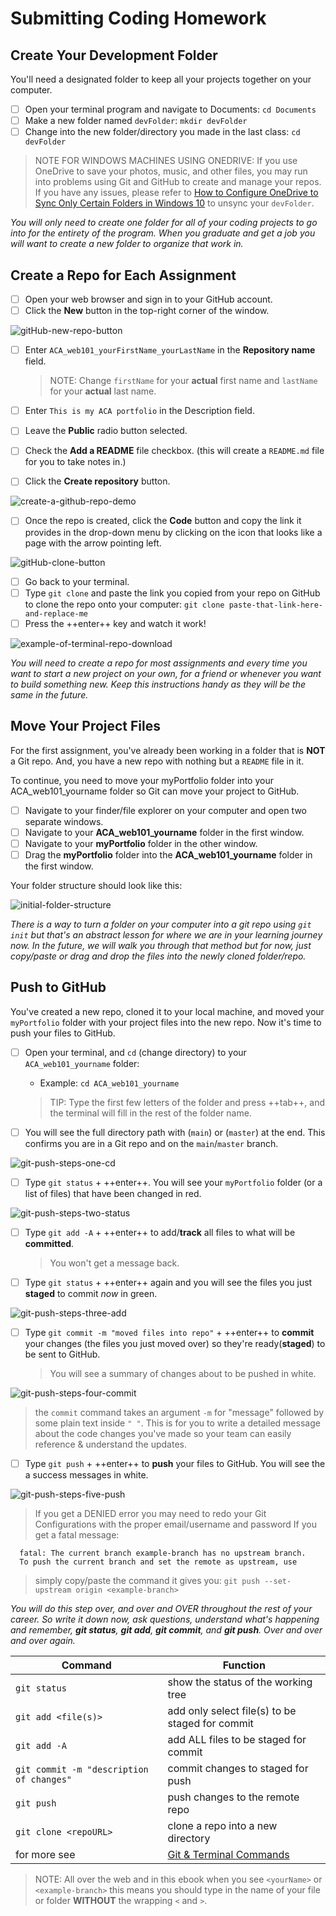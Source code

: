 # Submitting Coding Homework

## Create Your Development Folder

You'll need a designated folder to keep all your projects together on your computer.

- [ ] Open your terminal program and navigate to Documents: `cd Documents`
- [ ] Make a new folder named `devFolder`: `mkdir devFolder`
- [ ] Change into the new folder/directory you made in the last class: `cd devFolder`

> NOTE FOR WINDOWS MACHINES USING ONEDRIVE:
> If you use OneDrive to save your photos, music, and other files, you may run into problems using Git and GitHub to create and manage your repos. If you have any issues, please refer to [How to Configure OneDrive to Sync Only Certain Folders in Windows 10](https://www.howtogeek.com/222817/how-to-configure-onedrive-to-sync-only-certain-folders-in-windows-10/) to unsync your `devFolder`.

*You will only need to create one folder for all of your coding projects to go into for the entirety of the program. When you graduate and get a job you will want to create a new folder to organize that work in.*

## Create a Repo for Each Assignment

- [ ] Open your web browser and sign in to your GitHub account.
- [ ] Click the **New** button in the top-right corner of the window.

![gitHub-new-repo-button](./../images/gitHub-new-repo-button.png)

- [ ] Enter `ACA_web101_yourFirstName_yourLastName` in the **Repository name** field.

  > NOTE: Change `firstName` for your **actual** first name and `lastName` for your **actual** last name.

- [ ] Enter `This is my ACA portfolio` in the Description field.
- [ ] Leave the **Public** radio button selected.
- [ ] Check the **Add a README** file checkbox. (this will create a `README.md` file for you to take notes in.)
- [ ] Click the **Create repository** button.

![create-a-github-repo-demo](./../images/create-a-github-repo-demo.png)

- [ ] Once the repo is created, click the **Code** button and copy the link it provides in the drop-down menu by clicking on the icon that looks like a page with the arrow pointing left.

![gitHub-clone-button](./../images/gitHub-clone-button.png)

- [ ] Go back to your terminal.
- [ ] Type `git clone` and paste the link you copied from your repo on GitHub to clone the repo onto your computer: `git clone paste-that-link-here-and-replace-me`
- [ ] Press the ++enter++ key and watch it work!

![example-of-terminal-repo-download](./../images/example-of-terminal-repo-download.png)

*You will need to create a repo for most assignments and every time you want to start a new project on your own, for a friend or whenever you want to build something new. Keep this instructions handy as they will be the same in the future.*

## Move Your Project Files

For the first assignment, you've already been working in a folder that is **NOT** a Git repo. And, you have a new repo with nothing but a `README` file in it.

To continue, you need to move your myPortfolio folder into your ACA_web101_yourname folder so Git can move your project to GitHub.

- [ ] Navigate to your finder/file explorer on your computer and open two separate windows.
- [ ] Navigate to your **ACA_web101_yourname** folder in the first window.
- [ ] Navigate to your **myPortfolio** folder in the other window.
- [ ] Drag the **myPortfolio** folder into the **ACA_web101_yourname** folder in the first window.

Your folder structure should look like this:

![initial-folder-structure](./../images/initial-folder-structure.png)

<!-- https://studio.zollege.com/container/block-v1:ACA+PW101+2021-Feb2+type@vertical+block@4b74efe2a5064ffb97f882fc3007ae31 -->

*There is a way to turn a folder on your computer into a git repo using `git init` but that's an abstract lesson for where we are in your learning journey now. In the future, we will walk you through that method but for now, just copy/paste or drag and drop the files into the newly cloned folder/repo.*

## Push to GitHub

You've created a new repo, cloned it to your local machine, and moved your `myPortfolio` folder with your project files into the new repo. Now it's time to push your files to GitHub.

- [ ] Open your terminal,  and `cd` (change directory) to your `ACA_web101_yourname` folder:
  
  * Example:  `cd ACA_web101_yourname` 

  >TIP: Type the first few letters of the folder and press ++tab++, and the terminal will fill in the rest of the folder name.

- [ ] You will see the full directory path with (`main`) or (`master`) at the end. This confirms you are in a Git repo and on the `main`/`master` branch.

![git-push-steps-one-cd](./../images/git-push-steps-one-cd.png)

- [ ] Type `git status` + ++enter++. You will see your `myPortfolio` folder (or a list of files) that have been changed in red.

![git-push-steps-two-status](./../images/git-push-steps-two-status.png)

- [ ] Type `git add -A` + ++enter++ to add/**track** all files to what will be **committed**.

  > You won't get a message back.

- [ ] Type `git status` + ++enter++ again and you will see the files you just **staged** to commit *now* in green.

![git-push-steps-three-add](./../images/git-push-steps-three-add.png)

- [ ] Type `git commit -m "moved files into repo"` + ++enter++ to **commit** your changes (the files you just moved over) so they're ready(**staged**) to be sent to GitHub.

  > You will see a summary of changes about to be pushed in white.

![git-push-steps-four-commit](./../images/git-push-steps-four-commit.png)

  > the `commit` command takes an argument `-m` for "message" followed by some plain text inside `" "`. This is for you to write a detailed message about the code changes you've made so your team can easily reference & understand the updates.

- [ ] Type `git push` + ++enter++ to **push** your files to GitHub. You will see the a success messages in white.

![git-push-steps-five-push](./../images/git-push-steps-five-push.png)

  > If you get a DENIED error you may need to redo your Git Configurations with the proper email/username and password
  > If you get a fatal message:
  
  ```console
    fatal: The current branch example-branch has no upstream branch.
    To push the current branch and set the remote as upstream, use
  ```

  > simply copy/paste the command it gives you: `git push --set-upstream origin <example-branch>`

*You will do this step over, and over and OVER throughout the rest of your career. So write it down now, ask questions, understand what's happening and remember, **git status**, **git add**, **git commit**, and **git push**. Over and over and over again.*

| Command | Function |
| - | - |
| `git status`	| show the status of the working tree |
| `git add <file(s)>	`| add only select file(s) to be staged for commit |
| `git add -A`	| add ALL files to be staged for commit |
| `git commit -m "description of changes"`	| commit changes to staged for push |
| `git push`	| push changes to the remote repo |
| `git clone <repoURL>`	| clone a repo into a new directory |
| for more see | [Git & Terminal Commands](./../additionalResources/gitCommands.md) |

> NOTE: All over the web and in this ebook when you see `<yourName>` or `<example-branch>` this means you should type in the name of your file or folder **WITHOUT** the wrapping `<` and `>`.
